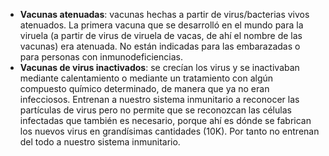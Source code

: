 * **Vacunas atenuadas**: vacunas hechas a partir de virus/bacterias vivos atenuados. La primera vacuna que se desarrolló en el mundo para la viruela (a partir de virus de viruela de vacas, de ahí el nombre de las vacunas) era atenuada. No están indicadas para las embarazadas o para personas con inmunodeficiencias.
* **Vacunas de virus inactivados**: se crecían los virus y se inactivaban mediante calentamiento o mediante un tratamiento con algún compuesto químico determinado, de manera que ya no eran infecciosos. Entrenan a nuestro sistema inmunitario a reconocer las partículas de virus pero no permite que se reconozcan las células infectadas que también es necesario, porque ahí es dónde se fabrican los nuevos virus en grandísimas cantidades (10K). Por tanto no entrenan del todo a nuestro sistema inmunitario.
